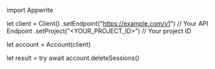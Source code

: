 import Appwrite

let client = Client()
    .setEndpoint("https://example.com/v1") // Your API Endpoint
    .setProject("<YOUR_PROJECT_ID>") // Your project ID

let account = Account(client)

let result = try await account.deleteSessions()

